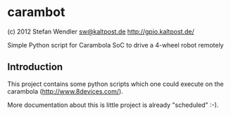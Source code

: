 carambot
========

(c) 2012 Stefan Wendler
sw@kaltpost.de
http://gpio.kaltpost.de/

Simple Python script for Carambola SoC to drive a 4-wheel robot remotely

Introduction
------------

This project contains some python scripts which one could execute
on the carambola (http://www.8devices.com/). 

More documentation about this is little project is already "scheduled" :-). 

